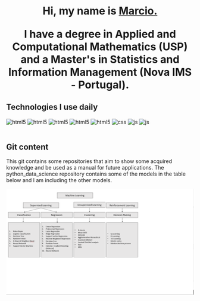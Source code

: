 <div>
  <h1 align="center">
    Hi, my name is
    <a href="https://www.linkedin.com/in/marcio-jonavicius-rodrigues-6b0b0430/"> Marcio. </a>
    <p> I have a degree in Applied and Computational Mathematics (USP) and a Master's in Statistics and Information Management (Nova IMS - Portugal). </p>
  </h1>
  

## Technologies I use daily

<div style="display: inline_block">
  <img align="center" alt="html5" src="https://img.shields.io/badge/Python-3776AB?style=for-the-badge&logo=python&logoColor=white" />
    <img align="center" alt="html5" src="https://img.shields.io/badge/Django-092E20?style=for-the-badge&logo=django&logoColor=white" />
  <img align="center" alt="html5" src="https://img.shields.io/badge/Amazon_AWS-232F3E?style=for-the-badge&logo=amazon-aws&logoColor=white" />
  <img align="center" alt="html5" src="https://img.shields.io/badge/Microsoft_Excel-217346?style=for-the-badge&logo=microsoft-excel&logoColor=white" />
   <img align="center" alt="html5" src="https://img.shields.io/badge/git-007ACC?style=for-the-badge&logo=git&logoColor=white%22"/>
    <img align="center" alt="css" src="https://img.shields.io/badge/CSS3-1572B6?style=for-the-badge&logo=css3&logoColor=white" />
  <img align="center" alt="js" src="https://img.shields.io/badge/HTML5-E34F26?style=for-the-badge&logo=html5&logoColor=white" />
  <img align="center" alt="js" src="https://img.shields.io/badge/JavaScript-323330?style=for-the-badge&logo=javascript&logoColor=F7DF1E" />
 </div><br/>


<div style="display: inline_block">

## Git content

<div style="display: inline_block">

  <p>  This git contains some repositories that aim to show some acquired knowledge and be used as a manual for future applications.
The python_data_science repository contains some of the models in the table below and I am including the other models. </p>

  <img align="center" alt="nodejs" src="https://github.com/jonavicius-marcio/data_science/blob/main/src/img/machine_learning.png?raw=true" />
  
 </div><br/>



<div align="center">
